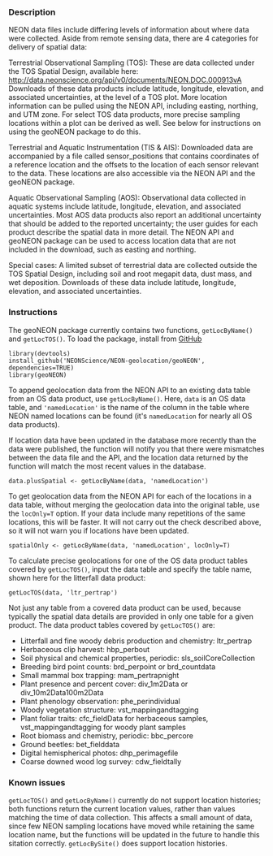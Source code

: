 ### Description

NEON data files include differing levels of information about where data were collected. Aside from remote sensing data, there are 4 categories for delivery of spatial data:

Terrestrial Observational Sampling (TOS): These are data collected under the TOS Spatial Design, available here: http://data.neonscience.org/api/v0/documents/NEON.DOC.000913vA Downloads of these data products include latitude, longitude, elevation, and associated uncertainties, at the level of a TOS plot. More location information can be pulled using the NEON API, including easting, northing, and UTM zone. For select TOS data products, more precise sampling locations within a plot can be derived as well. See below for instructions on using the geoNEON package to do this.

Terrestrial and Aquatic Instrumentation (TIS & AIS): Downloaded data are accompanied by a file called sensor_positions that contains coordinates of a reference location and the offsets to the location of each sensor relevant to the data. These locations are also accessible via the NEON API and the geoNEON package.

Aquatic Observational Sampling (AOS): Observational data collected in aquatic systems include latitude, longitude, elevation, and associated uncertainties. Most AOS data products also report an additional uncertainty that should be added to the reported uncertainty; the user guides for each product describe the spatial data in more detail. The NEON API and geoNEON package can be used to access location data that are not included in the download, such as easting and northing.

Special cases: A limited subset of terrestrial data are collected outside the TOS Spatial Design, including soil and root megapit data, dust mass, and wet deposition. Downloads of these data include latitude, longitude, elevation, and associated uncertainties.


### Instructions

The geoNEON package currently contains two functions, `getLocByName()` and `getLocTOS()`. To load the package, install from [GitHub](https://github.com/NEONScience/NEON-geolocation/tree/master/geoNEON)

```
library(devtools)
install_github('NEONScience/NEON-geolocation/geoNEON', dependencies=TRUE)
library(geoNEON)
```

To append geolocation data from the NEON API to an existing data table from an OS data product, use `getLocByName()`. Here, `data` is an OS data table, and `'namedLocation'` is the name of the column in the table where NEON named locations can be found (it's `namedLocation` for nearly all OS data products).

If location data have been updated in the database more recently than the data were published, the function will notify you that there were mismatches between the data file and the API, and the location data returned by the function will match the most recent values in the database.

```
data.plusSpatial <- getLocByName(data, 'namedLocation')
```

To get geolocation data from the NEON API for each of the locations in a data table, without merging the geolocation data into the original table, use the `locOnly=T` option. If your data include many repetitions of the same locations, this will be faster. It will not carry out the check described above, so it will not warn you if locations have been updated.

```
spatialOnly <- getLocByName(data, 'namedLocation', locOnly=T)
```

To calculate precise geolocations for one of the OS data product tables covered by `getLocTOS()`, input the data table and specify the table name, shown here for the litterfall data product:

```
getLocTOS(data, 'ltr_pertrap')
```

Not just any table from a covered data product can be used, because typically the spatial data details are provided in only one table for a given product. The data product tables covered by `getLocTOS()` are:

+ Litterfall and fine woody debris production and chemistry: ltr_pertrap
+ Herbaceous clip harvest: hbp_perbout
+ Soil physical and chemical properties, periodic: sls_soilCoreCollection
+ Breeding bird point counts: brd_perpoint or brd_countdata
+ Small mammal box trapping: mam_pertrapnight
+ Plant presence and percent cover: div_1m2Data or div_10m2Data100m2Data
+ Plant phenology observation: phe_perindividual
+ Woody vegetation structure: vst_mappingandtagging
+ Plant foliar traits: cfc_fieldData for herbaceous samples, vst_mappingandtagging for woody plant samples
+ Root biomass and chemistry, periodic: bbc_percore
+ Ground beetles: bet_fielddata
+ Digital hemispherical photos: dhp_perimagefile
+ Coarse downed wood log survey: cdw_fieldtally



### Known issues

`getLocTOS()` and `getLocByName()` currently do not support location histories; both functions return the current location values, rather than values matching the time of data collection. This affects a small amount of data, since few NEON sampling locations have moved while retaining the same location name, but the functions will be updated in the future to handle this sitation correctly. `getLocBySite()` does support location histories.
